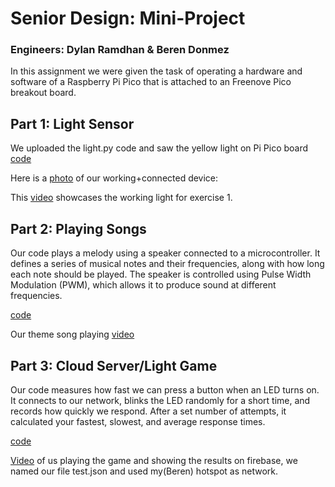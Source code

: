 # Senior Design: Mini-Project
### Engineers: Dylan Ramdhan & Beren Donmez

In this assignment we were given the task of operating a hardware and software of a Raspberry Pi Pico 
that is attached to an Freenove Pico breakout board.

## Part 1: Light Sensor
We uploaded the light.py code and saw the yellow light on Pi Pico board
[code](./EXERCISES/light.py)

Here is a [photo](https://drive.google.com/file/d/1r3okbgMRo2Tm7nPTzvYmccjmaQ0IYqmr/view?usp=sharing) of our working+connected device:

This [video](https://drive.google.com/file/d/1HRNn-w4ThfHEimyEXNF2UMF7pVI0Jm61/view?usp=sharing) showcases the working light for exercise 1.

## Part 2: Playing Songs
Our code plays a melody using a speaker connected to a microcontroller. It defines a series of musical notes and their frequencies, along with how long each note should be played. The speaker is controlled using Pulse Width Modulation (PWM), which allows it to produce sound at different frequencies.

[code]([./EXERCISES/harry_potter.py](https://github.com/dylanramdhan/Senior-Design-Mini-Project-2024/blob/main/EXERCISES/harry_potter.py))

Our theme song playing [video](https://drive.google.com/file/d/1DQhKs3dD_ExZEUriKSZgzxsMsopx0taU/view?usp=sharing)


## Part 3: Cloud Server/Light Game


Our code measures how fast we can press a button when an LED turns on. It connects to our network, blinks the LED randomly for a short time, and records how quickly we respond. After a set number of attempts, it calculated your fastest, slowest, and average response times.

[code]([./EXERCISES/exercise_game.py](https://github.com/dylanramdhan/Senior-Design-Mini-Project-2024/blob/main/EXERCISES/exercise_game.py))

[Video](https://drive.google.com/file/d/1MFx335S9B9CuAMQcIkt_wACo6Ieu2QXd/view?usp=sharing) of us playing the game and showing the results on firebase, we named our file test.json and used my(Beren) hotspot as network.
